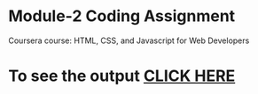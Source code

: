 # Module-2 Coding Assignment

Coursera course: HTML, CSS, and Javascript for Web Developers

# To see the output [CLICK HERE](https://sonukumarraj007.github.io/Coursera-HTML-CSS-and-JavaScript-for-Web-Developers/assignment/module-2/index.html)
